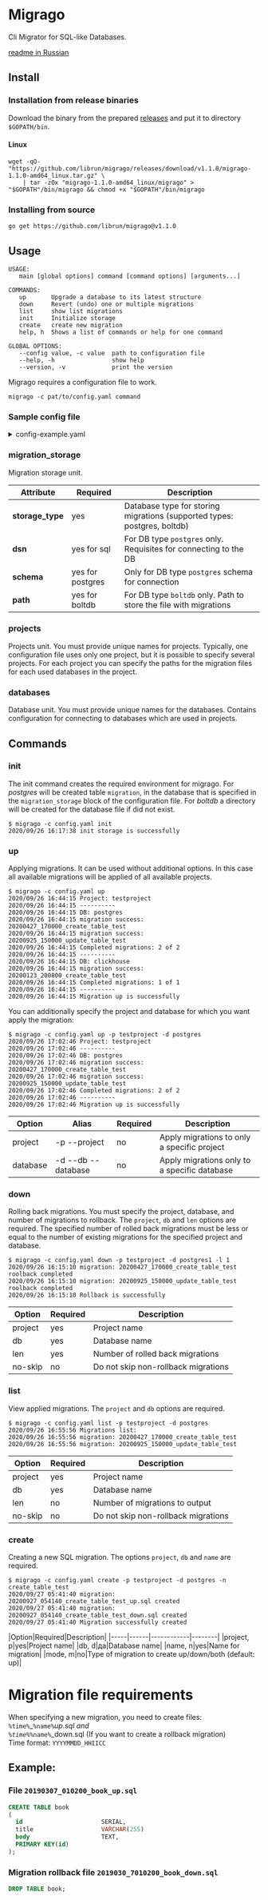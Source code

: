 # Migrago
Cli Migrator for SQL-like Databases.

[readme in Russian](/README-RU.md)

## Install
### Installation from release binaries
Download the binary from the prepared [releases](https://github.com/librun/migrago/releases/latest) and put it to
directory `$GOPATH/bin`.

#### Linux
    wget -qO- "https://github.com/librun/migrago/releases/download/v1.1.0/migrago-1.1.0-amd64_linux.tar.gz" \
        | tar -zOx "migrago-1.1.0-amd64_linux/migrago" > "$GOPATH"/bin/migrago && chmod +x "$GOPATH"/bin/migrago

### Installing from source
    go get https://github.com/librun/migrago@v1.1.0

## Usage
```text
USAGE:
   main [global options] command [command options] [arguments...]

COMMANDS:
   up       Upgrade a database to its latest structure
   down     Revert (undo) one or multiple migrations
   list     show list migrations
   init     Initialize storage
   create   create new migration
   help, h  Shows a list of commands or help for one command

GLOBAL OPTIONS:
   --config value, -c value  path to configuration file
   --help, -h                show help
   --version, -v             print the version
```

Migrago requires a configuration file to work. 

    migrago -c pat/to/config.yaml command
    
### Sample config file
<details>
<summary>config-example.yaml</summary>

```yaml
migration_storage:
  storage_type: "postgres" # "boltdb"
  dsn: "postgres://postgres:postgres@localhost:5432/migrago?sslmode=disable"
  schema: "public"
  path: "data/migrations.db"

projects:
  project1:
    migrations:
    - postgres1: dir/for/migrations_postgres
    - clickhouse1: dir/for/migrations_clickhouse
  
databases:
  postgres1:
    type: postgres
    dsn: "postgres://postgres:postgres@localhost/database?sslmode=disable"
    schema: "test"
  clickhouse1:
    type: clickhouse
    dsn: "tcp://host1:9000?username=user&password=qwerty&database=clicks"
```
</details>

### migration_storage
Migration storage unit.

|Attribute|Required|Description|
|--------|------------|--------|
|**storage_type**|yes|Database type for storing migrations (supported types: postgres, boltdb)|
|**dsn**|yes for sql|For DB type `postgres` only. Requisites for connecting to the DB|
|**schema**|yes for postgres|Only for DB type `postgres` schema for connection|
|**path**|yes for boltdb|For DB type `boltdb` only. Path to store the file with migrations|

### projects
Projects unit. You must provide unique names for projects. Typically, one configuration file uses only one project, but 
it is possible to specify several projects. For each project you can specify the paths for the migration files for each 
used databases in the project.

### databases
Database unit. You must provide unique names for the databases. Contains configuration for connecting to databases
which are used in projects.

## Commands
### init
The init command creates the required environment for migrago. For *postgres* will be created table `migration`,
in the database that is specified in the `migration_storage` block of the configuration file. For *boltdb* a directory 
will be created for the database file if did not exist.

    $ migrago -c config.yaml init
    2020/09/26 16:17:38 init storage is successfully

### up
Applying migrations. It can be used without additional options. In this case all available migrations will be applied of 
all available projects.

    $ migrago -c config.yaml up
    2020/09/26 16:44:15 Project: testproject
    2020/09/26 16:44:15 ----------
    2020/09/26 16:44:15 DB: postgres
    2020/09/26 16:44:15 migration success: 20200427_170000_create_table_test
    2020/09/26 16:44:15 migration success: 20200925_150000_update_table_test
    2020/09/26 16:44:15 Completed migrations: 2 of 2
    2020/09/26 16:44:15 ----------
    2020/09/26 16:44:15 DB: clickhouse
    2020/09/26 16:44:15 migration success: 20200123_200800_create_table_test
    2020/09/26 16:44:15 Completed migrations: 1 of 1
    2020/09/26 16:44:15 ----------
    2020/09/26 16:44:15 Migration up is successfully

You can additionally specify the project and database for which you want apply the migration:    

    $ migrago -c config.yaml up -p testproject -d postgres
    2020/09/26 17:02:46 Project: testproject
    2020/09/26 17:02:46 ----------
    2020/09/26 17:02:46 DB: postgres
    2020/09/26 17:02:46 migration success: 20200427_170000_create_table_test
    2020/09/26 17:02:46 migration success: 20200925_150000_update_table_test
    2020/09/26 17:02:46 Completed migrations: 2 of 2
    2020/09/26 17:02:46 ----------
    2020/09/26 17:02:46 Migration up is successfully

|Option|Alias|Required|Description|
|-----|-----|------------|--------|
|project|-p --project|no|Apply migrations to only a specific project|
|database|-d --db --database|no|Apply migrations only to a specific database|

### down
Rolling back migrations. You must specify the project, database, and number of migrations to rollback. The `project`, `db` 
and `len` options are required. The specified number of rolled back migrations must be less or equal to the number of 
existing migrations for the specified project and database.

    $ migrago -c config.yaml down -p testproject -d postgres1 -l 1
    2020/09/26 16:15:10 migration: 20200427_170000_create_table_test roolback completed
    2020/09/26 16:15:10 migration: 20200925_150000_update_table_test roolback completed
    2020/09/26 16:15:10 Rollback is successfully

|Option|Required|Description|
|-----|------------|--------|
|project|yes|Project name|
|db|yes|Database name|
|len|yes|Number of rolled back migrations|
|no-skip|no|Do not skip non-rollback migrations|

### list
View applied migrations. The `project` and `db` options are required.

    $ migrago -c config.yaml list -p testproject -d postgres
    2020/09/26 16:55:56 Migrations list:
    2020/09/26 16:55:56 migration: 20200427_170000_create_table_test
    2020/09/26 16:55:56 migration: 20200925_150000_update_table_test

|Option|Required|Description|
|-----|------------|--------|
|project|yes|Project name|
|db|yes|Database name|
|len|no|Number of migrations to output|
|no-skip|no|Do not skip non-rollback migrations|

### create
Creating a new SQL migration. The options `project`, `db` and `name` are required.

    $ migrago -c config.yaml create -p testproject -d postgres -n create_table_test
    2020/09/27 05:41:40 migration: 20200927_054140_create_table_test_up.sql created
    2020/09/27 05:41:40 migration: 20200927_054140_create_table_test_down.sql created
    2020/09/27 05:41:40 Migration successfully created

|Option|Required|Description|
|-----|------|------------|--------|
|project, p|yes|Project name|
|db, d|да|Database name|
|name, n|yes|Name for migration|
|mode, m|no|Type of migration to create up/down/both (default: up)|

# Migration file requirements
When specifying a new migration, you need to create files:
`%time%`_`%name%`_up.sql and  
`%time%`_`%name%`_down.sql (If you want to create a rollback migration)  
Time format: `YYYYMMDD_HHIICC` 

## Example:
### File `20190307_010200_book_up.sql`
```sql
CREATE TABLE book
(
  id                      SERIAL,
  title                   VARCHAR(255)
  body                    TEXT,
  PRIMARY KEY(id)
);
```

### Migration rollback file `2019030_7010200_book_down.sql`
```sql
DROP TABLE book;
```
